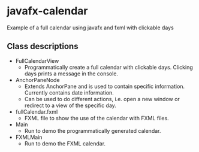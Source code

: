 # javafx-calendar
Example of a full calendar using javafx and fxml with clickable days

## Class descriptions
* FullCalendarView
    * Programmatically create a full calendar with clickable days. Clicking days prints a message in the console.
* AnchorPaneNode
    * Extends AnchorPane and is used to contain specific information. Currently contains date information.
    * Can be used to do different actions, i.e. open a new window or redirect to a view of the specific day.
* fullCalendar.fxml
    * FXML file to show the use of the calendar with FXML files.
* Main
    * Run to demo the programmatically generated calendar.
* FXMLMain
    * Run to demo the FXML calendar.